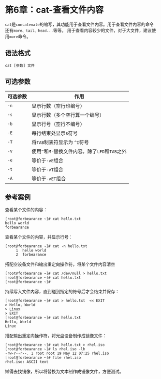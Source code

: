 # 第6章：cat-查看文件内容
`cat`是`concatenate`的缩写，其功能用于查看文件内容。用于查看文件内容的命令还有`more、tail、head...`等等。
用于查看内容较少的文件，对于大文件，建议使用`more`命令。
## 语法格式
`cat [参数] 文件`
## 可选参数
|  可选参数   | 作用  |
|  ----  | ----  |
| `-n` | 显示行数（空行也编号） |
| `-s` | 显示行数（多个空行算一个编号） |
| `-b` | 显示行号（空行不编号） |
| `-E` | 每行结束处显示`$`符号 |
| `-T` | 将`TAB`制表符显示为 `^I`符号 |
| `-v` | 使用`^`和`M-`替换文件内容，除了`LFD`和`TAB`之外 |
| `-e` | 等价于`-vE`组合 |
| `-t` | 等价于`-vT`组合 |
| `-A` | 等价于`-vET`组合 |
## 参考案例
查看某个文件的内容：
```shell
[root@forbearance ~]# cat hello.txt 
hello world
forbearance
```
查看某个文件的内容，并显示行号：
```shell
[root@forbearance ~]# cat -n hello.txt 
     1	hello world
     2	forbearance
```
搭配空设备文件和输出重定向操作符，将某个文件内容清空
```shell
[root@forbearance ~]# cat /dev/null > hello.txt
[root@forbearance ~]# cat hello.txt 
[root@forbearance ~]#
```
持续写入文件内容，直到碰到指定的符号后才会结束并保存：
```shell
[root@forbearance ~]# cat > hello.txt  << EXIT
> Hello, World
> Linux
> EXIT
[root@forbearance ~]# cat hello.txt 
Hello, World
Linux
```
搭配输出重定向操作符，将光盘设备制作成镜像文件：
```shell
[root@forbearance ~]# cat hello.txt > rhel.iso
[root@forbearance ~]# ls rhel.iso -lh
-rw-r--r--. 1 root root 19 May 12 07:25 rhel.iso
[root@forbearance ~]# file rhel.iso 
rhel.iso: ASCII text
```
懒得去找镜像，所以将替换为文本制作成镜像文件，方便测试。

